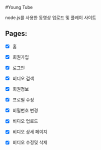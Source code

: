 #Young Tube

node.js를 사용한 동영상 업로드 및 플레이 사이트


## Pages:
- [x] 홈
- [x] 회원가입
- [x] 로그인
- [x] 비디오 검색
- [x] 회원정보
- [x] 프로필 수정
- [x] 비밀번호 변경
- [x] 비디오 업로드
- [x] 비디오 상세 페이지
- [x] 비디오 수정및 삭제

  
  